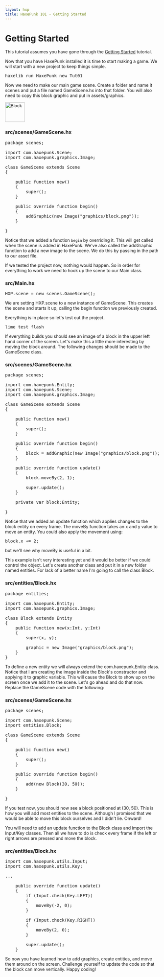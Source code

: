 ```yaml
---
layout: hxp
title: HaxePunk 101 - Getting Started
---
```


# Getting Started

This tutorial assumes you have gone through the [Getting Started](/learn/tutorial/getting-started) tutorial.

Now that you have HaxePunk installed it is time to start making a game. We will start with a new project to keep things simple.

<pre class="brush: bash">
haxelib run HaxePunk new Tut01
</pre>

Now we need to make our main game scene. Create a folder and name it scenes and put a file named GameScene.hx into that folder. You will also need to copy this block graphic and put in assets/graphics.

<img src="http://haxepunk.com/images/learn/block.png" alt="Block" class="pixelated" width="64" height="64" />

### src/scenes/GameScene.hx

<pre class="brush: haxe">
package scenes;

import com.haxepunk.Scene;
import com.haxepunk.graphics.Image;

class GameScene extends Scene
{

	public function new()
	{
		super();
	}

	public override function begin()
	{
		addGraphic(new Image("graphics/block.png"));
	}

}
</pre>

Notice that we added a function `begin` by overriding it. This will get called when the scene is added in HaxePunk. We've also called the addGraphic function to add a new image to the scene. We do this by passing in the path to our asset file.

If we tested the project now, nothing would happen. So in order for everything to work we need to hook up the scene to our Main class.

### src/Main.hx

<pre class="brush: haxe">
HXP.scene = new scenes.GameScene();
</pre>

We are setting HXP.scene to a new instance of GameScene. This creates the scene and starts it up, calling the begin function we previously created.

Everything is in place so let's test out the project.

<pre class="brush: bash">
lime test flash
</pre>

If everything builds you should see an image of a block in the upper left hand corner of the screen. Let's make this a little more interesting by moving the block around. The following changes should be made to the GameScene class.

### src/scenes/GameScene.hx

<pre class="brush: haxe">
package scenes;

import com.haxepunk.Entity;
import com.haxepunk.Scene;
import com.haxepunk.graphics.Image;

class GameScene extends Scene
{

	public function new()
	{
		super();
	}

	public override function begin()
	{
		block = addGraphic(new Image("graphics/block.png"));
	}

	public override function update()
	{
		block.moveBy(2, 1);

		super.update();
	}

	private var block:Entity;

}
</pre>

Notice that we added an update function which applies changes to the block entity on every frame. The moveBy function takes an x and y value to move an entity. You could also apply the movement using:
<pre class="brush: haxe">block.x += 2;</pre>
but we'll see why moveBy is useful in a bit.

This example isn't very interesting yet and it would be better if we could control the object. Let's create another class and put it in a new folder named entities. For lack of a better name I'm going to call the class Block.

### src/entities/Block.hx

<pre class="brush: haxe">
package entities;

import com.haxepunk.Entity;
import com.haxepunk.graphics.Image;

class Block extends Entity
{
	public function new(x:Int, y:Int)
	{
		super(x, y);

		graphic = new Image("graphics/block.png");
	}
}
</pre>

To define a new entity we will always extend the com.haxepunk.Entity class. Notice that I am creating the image inside the Block's constructor and applying it to graphic variable. This will cause the Block to show up on the screen once we add it to the scene. Let's go ahead and do that now. Replace the GameScene code with the following:

### src/scenes/GameScene.hx

<pre class="brush: haxe">
package scenes;

import com.haxepunk.Scene;
import entities.Block;

class GameScene extends Scene
{

	public function new()
	{
		super();
	}

	public override function begin()
	{
		add(new Block(30, 50));
	}

}
</pre>

If you test now, you should now see a block positioned at (30, 50). This is how you will add most entities to the scene. Although I promised that we would be able to move this block ourselves and I didn't lie. Onward!

You will need to add an update function to the Block class and import the Input/Key classes. Then all we have to do is check every frame if the left or right arrows are pressed and move the block.

### src/entities/Block.hx

<pre class="brush: haxe">
import com.haxepunk.utils.Input;
import com.haxepunk.utils.Key;

...

	public override function update()
	{
		if (Input.check(Key.LEFT))
		{
			moveBy(-2, 0);
		}

		if (Input.check(Key.RIGHT))
		{
			moveBy(2, 0);
		}

		super.update();
	}
</pre>

So now you have learned how to add graphics, create entities, and move them around on the screen. Challenge yourself to update the code so that the block can move vertically. Happy coding!